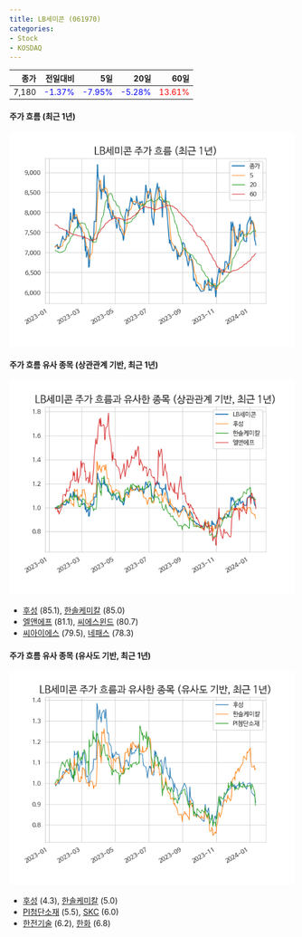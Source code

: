 ```yaml
---
title: LB세미콘 (061970)
categories:
- Stock
- KOSDAQ
---
```


|종가|전일대비|5일|20일|60일|
|---:|-------:|--:|---:|---:|
|7,180|<span style="color: blue">-1.37%</span>|<span style="color: blue">-7.95%</span>|<span style="color: blue">-5.28%</span>|<span style="color: red">13.61%</span>|

<!-- more -->

#### 주가 흐름 (최근 1년)
![061970](/assets/images/stock/061970.png)


#### 주가 흐름 유사 종목 (상관관계 기반, 최근 1년)
![061970](/assets/images/stock/061970_corr.png)
- [후성](/093370/) (85.1), [한솔케미칼](/014680/) (85.0)
- [엘앤에프](/066970/) (81.1), [씨에스윈드](/112610/) (80.7)
- [씨아이에스](/222080/) (79.5), [네패스](/033640/) (78.3)


#### 주가 흐름 유사 종목 (유사도 기반, 최근 1년)
![061970](/assets/images/stock/061970_sim.png)
- [후성](/093370/) (4.3), [한솔케미칼](/014680/) (5.0)
- [PI첨단소재](/178920/) (5.5), [SKC](/011790/) (6.0)
- [한전기술](/052690/) (6.2), [한화](/000880/) (6.8)